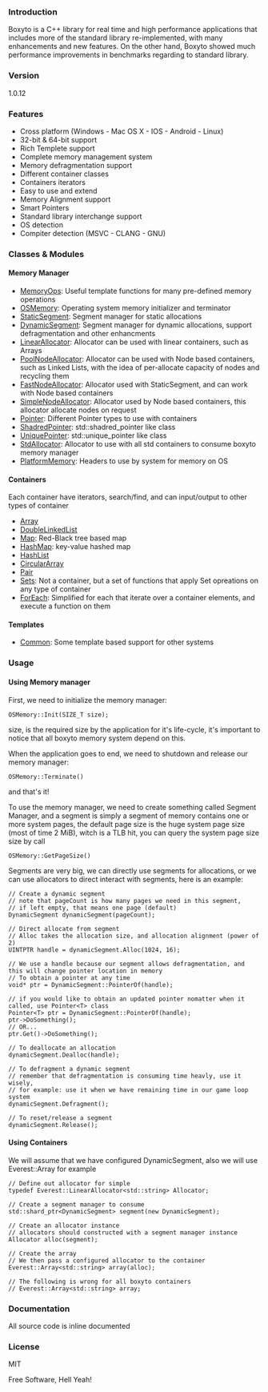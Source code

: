 ### Introduction
Boxyto is a C++ library for real time and high performance applications that includes more of the standard library re-implemented, with many enhancements and new features.
On the other hand, Boxyto showed much performance improvements in benchmarks regarding to standard library.

### Version
1.0.12

### Features
- Cross platform (Windows - Mac OS X - IOS - Android - Linux)
- 32-bit & 64-bit support 
- Rich Templete support
- Complete memory management system
- Memory defragmentation support
- Different container classes
- Containers iterators
- Easy to use and extend
- Memory Alignment support
- Smart Pointers
- Standard library interchange support
- OS detection
- Compiter detection (MSVC - CLANG - GNU)

### Classes & Modules
#### Memory Manager 
- [MemoryOps]: Useful template functions for many pre-defined memory operations
- [OSMemory]: Operating system memory initializer and terminator
- [StaticSegment]: Segment manager for static allocations
- [DynamicSegment]: Segment manager for dynamic allocations, support defragmentation and other enhancments
- [LinearAllocator]: Allocator can be used with linear containers, such as Arrays
- [PoolNodeAllocator]: Allocator can be used with Node based containers, such as Linked Lists, with the idea of per-allocate capacity of nodes and recycling them
- [FastNodeAllocator]: Allocator used with StaticSegment, and can work with Node based containers
- [SimpleNodeAllocator]: Allocator used by Node based containers, this allocator allocate nodes on request
- [Pointer]: Different Pointer types to use with containers
- [ShadredPointer]: std::shadred_pointer like class
- [UniquePointer]: std::unique_pointer like class
- [StdAllocator]: Allocator to use with all std containers to consume boxyto memory manager
- [PlatformMemory]: Headers to use by system for memory on OS

#### Containers
Each container have iterators, search/find, and can input/output to other types of container
- [Array]
- [DoubleLinkedList]
- [Map]: Red-Black tree based map
- [HashMap]: key-value hashed map
- [HashList]
- [CircularArray]
- [Pair]
- [Sets]: Not a container, but a set of functions that apply Set opreations on any type of container
- [ForEach]: Simplified for each that iterate over a container elements, and execute a function on them

#### Templates
- [Common]: Some template based support for other systems

### Usage
#### Using Memory manager
First, we need to initialize the memory manager:
```
OSMemory::Init(SIZE_T size);
```
size, is the required size by the application for it's life-cycle, it's important to notice that all boxyto memory system depend on this.

When the application goes to end, we need to shutdown and release our memory manager:
```
OSMemory::Terminate()
```
and that's it!

To use the memory manager, we need to create something called Segment Manager, and a segment is simply a segment of memory contains one or more system pages, the default page size is the huge system page size (most of time 2 MiB), witch is a TLB hit, you can query the system page size size by call
```
OSMemory::GetPageSize()
```

Segments are very big, we can directly use segments for allocations, or we can use allocators to direct interact with segments, here is an example:
```
// Create a dynamic segment
// note that pageCount is how many pages we need in this segment, 
// if left empty, that means one page (default)
DynamicSegment dynamicSegment(pageCount);

// Direct allocate from segment
// Alloc takes the allocation size, and allocation alignment (power of 2)
UINTPTR handle = dynamicSegment.Alloc(1024, 16);

// We use a handle because our segment allows defragmentation, and this will change pointer location in memory
// To obtain a pointer at any time
void* ptr = DynamicSegment::PointerOf(handle);

// if you would like to obtain an updated pointer nomatter when it called, use Pointer<T> class
Pointer<T> ptr = DynamicSegment::PointerOf(handle);
ptr->DoSomething();
// OR...
ptr.Get()->DoSomething();

// To deallocate an allocation
dynamicSegment.Dealloc(handle);

// To defragment a dynamic segment
// remember that defragmentation is consuming time heavly, use it wisely,
// for example: use it when we have remaining time in our game loop system
dynamicSegment.Defragment();

// To reset/release a segment
dynamicSegment.Release();
```
#### Using Containers
We will assume that we have configured DynamicSegment, also we will use Everest::Array for example
```
// Define out allocator for simple
typedef Everest::LinearAllocator<std::string> Allocator;

// Create a segment manager to consume
std::shard_ptr<DynamicSegment> segment(new DynamicSegment);

// Create an allocator instance
// allocators should constructed with a segment manager instance
Allocator alloc(segment);

// Create the array
// We then pass a configured allocator to the container
Everest::Array<std::string> array(alloc);

// The following is wrong for all boxyto containers
// Everest::Array<std::string> array;
```
### Documentation
All source code is inline documented

### License
MIT

Free Software, Hell Yeah!

[OSMemory]: </boxyto/memory/OSMemory.h>
[StaticSegment]: </boxyto/memory/StaticSegment.h>
[DynamicSegment]: </boxyto/memory/DynamicSegment.h>
[LinearAllocator]: </boxyto/memory/LinearAllocator.h>
[PoolNodeAllocator]: </boxyto/memory/PoolNodeAllocator.h>
[FastNodeAllocator]: </boxyto/memory/FastNodeAllocator.h>
[SimpleNodeAllocator]: </boxyto/memory/SimpleNodeAllocator.h>
[Pointer]: </boxyto/memory/Pointer.h>
[ShadredPointer]: </boxyto/memory/SmartPointers.h>
[UniquePointer]: </boxyto/memory/SmartPointers.h>
[StdAllocator]: </boxyto/memory/StdAllocator.h>
[MemoryOps]: </boxyto/memory/MemoryOps.h>
[PlatformMemory]: </boxyto/memory/PlatformMemory.h>
[Array]: </boxyto/containers/Array.h>
[DoubleLinkedList]: </boxyto/containers/list.h>
[Map]: </boxyto/containers/Map.h>
[HashMap]: </boxyto/containers/Map.h>
[HashList]: </boxyto/containers/list.h>
[CircularArray]: </boxyto/containers/CircularArray.h>
[Pair]: </boxyto/containers/Pair.h>
[ForEach]: </boxyto/containers/ForEach.h>
[sets]: </boxyto/containers/sets.h>
[Common]: </boxyto/template/common.h>
